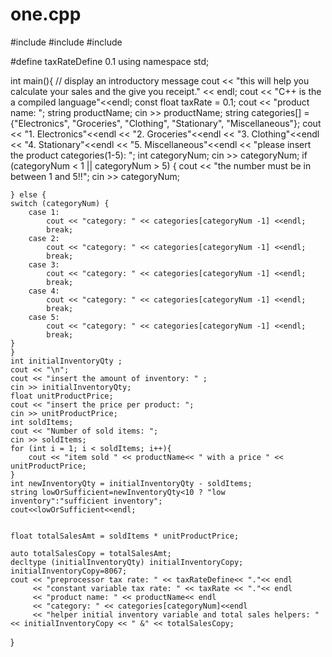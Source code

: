 # one.cpp
#include <iostream>
#include <string>
#include <array>

#define taxRateDefine 0.1
using namespace std;

int main(){
    // display an introductory message
    cout << "this will help you calculate your sales and the give you receipt." << endl;
    cout << "C++ is the a compiled language"<<endl;
    const float taxRate = 0.1;
    cout << "product name: ";
    string productName;
    cin >> productName;
    string categories[] = {"Electronics", "Groceries", "Clothing", "Stationary", "Miscellaneous"};
    cout << "1. Electronics"<<endl
         << "2. Groceries"<<endl
         << "3. Clothing"<<endl
         << "4. Stationary"<<endl
         << "5. Miscellaneous"<<endl
         << "please insert the product categories(1-5): ";
    int categoryNum;
    cin >> categoryNum;
    if (categoryNum < 1 || categoryNum > 5) {
        cout << "the number must be in between 1 and 5!!";
        cin >> categoryNum;

    } else {
    switch (categoryNum) {
        case 1:
            cout << "category: " << categories[categoryNum -1] <<endl;
            break;
        case 2:
            cout << "category: " << categories[categoryNum -1] <<endl;
            break;
        case 3:
            cout << "category: " << categories[categoryNum -1] <<endl;
            break;
        case 4:
            cout << "category: " << categories[categoryNum -1] <<endl;
            break;
        case 5:
            cout << "category: " << categories[categoryNum -1] <<endl;
            break;
    }
    }
    int initialInventoryQty ;
    cout << "\n";
    cout << "insert the amount of inventory: " ;
    cin >> initialInventoryQty;
    float unitProductPrice;
    cout << "insert the price per product: ";
    cin >> unitProductPrice;
    int soldItems;
    cout << "Number of sold items: ";
    cin >> soldItems;
    for (int i = 1; i < soldItems; i++){
        cout << "item sold " << productName<< " with a price " << unitProductPrice;
    }
    int newInventoryQty = initialInventoryQty - soldItems;
    string lowOrSufficient=newInventoryQty<10 ? "low inventory":"sufficient inventory";
    cout<<lowOrSufficient<<endl;


    float totalSalesAmt = soldItems * unitProductPrice;

    auto totalSalesCopy = totalSalesAmt;
    decltype (initialInventoryQty) initialInventoryCopy;
    initialInventoryCopy=8067;
    cout << "preprocessor tax rate: " << taxRateDefine<< "."<< endl
         << "constant variable tax rate: " << taxRate << "."<< endl
         << "product name: " << productName<< endl
         << "category: " << categories[categoryNum]<<endl
         << "helper initial inventory variable and total sales helpers: " << initialInventoryCopy << " &" << totalSalesCopy;


}

